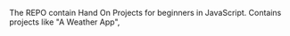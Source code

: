 The REPO contain Hand On Projects for beginners in JavaScript.
Contains projects like "A Weather App",

